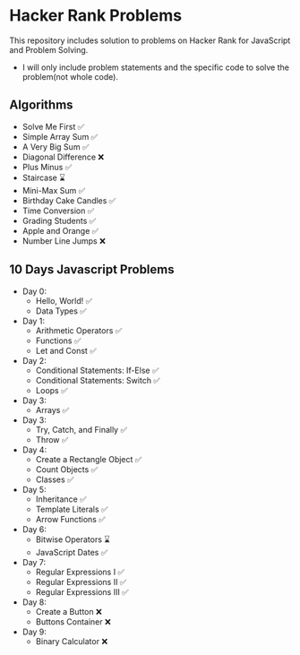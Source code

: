 # Hacker Rank Problems
This repository includes solution to problems on Hacker Rank for JavaScript and Problem Solving. 
* I will only include problem statements and the specific code to solve the problem(not whole code).

## Algorithms
- Solve Me First ✅
- Simple Array Sum ✅
- A Very Big Sum ✅
- Diagonal Difference ❌
- Plus Minus ✅
- Staircase ⌛
- Mini-Max Sum ✅
- Birthday Cake Candles ✅
- Time Conversion ✅
- Grading Students ✅
- Apple and Orange ✅
- Number Line Jumps ❌

## 10 Days Javascript Problems
- Day 0:
    - Hello, World!  ✅
    - Data Types  ✅
- Day 1:
    - Arithmetic Operators ✅
    - Functions ✅
    - Let and Const ✅
- Day 2:
    - Conditional Statements: If-Else ✅
    - Conditional Statements: Switch ✅
    - Loops ✅
- Day 3:
    - Arrays ✅
- Day 3:
    - Try, Catch, and Finally ✅
    - Throw ✅
- Day 4:
    - Create a Rectangle Object ✅
    - Count Objects ✅
    - Classes ✅
- Day 5:
    - Inheritance ✅
    - Template Literals ✅
    - Arrow Functions ✅
- Day 6:
    - Bitwise Operators ⌛
    - JavaScript Dates ✅
- Day 7:
    - Regular Expressions I ✅
    - Regular Expressions II ✅
    - Regular Expressions III ✅
- Day 8:
    - Create a Button ❌
    - Buttons Container ❌
- Day 9:
    - Binary Calculator ❌

